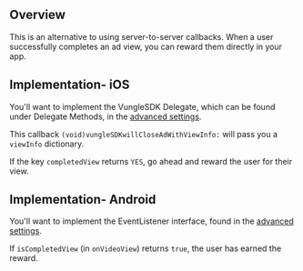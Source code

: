 ## Overview

This is an alternative to using server-to-server callbacks. When a user successfully completes an ad view, you can reward them directly in your app.

## Implementation- iOS

You'll want to implement the VungleSDK Delegate, which can be found under Delegate Methods, in the [advanced settings](https://github.com/Vungle/vungle-resources/blob/master/English/iOS/iOS-advanced-settings.md). 

This callback `(void)vungleSDKwillCloseAdWithViewInfo:` will pass you a `viewInfo` dictionary.

If the key `completedView` returns `YES`, go ahead and reward the user for their view.

## Implementation- Android

You'll want to implement the EventListener interface, found in the [advanced settings](https://github.com/Vungle/vungle-resources/blob/master/English/Android/3.2.x/android-advanced-settings.md). 

If `isCompletedView` (in `onVideoView`) returns `true`, the user has earned the reward.
